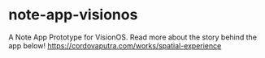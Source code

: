 # note-app-visionos

A Note App Prototype for VisionOS. Read more about the story behind the app below!
https://cordovaputra.com/works/spatial-experience
